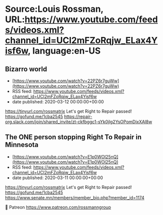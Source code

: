 # Source:Louis Rossman, URL:https://www.youtube.com/feeds/videos.xml?channel_id=UCl2mFZoRqjw_ELax4Yisf6w, language:en-US

## Bizarro world
 - [https://www.youtube.com/watch?v=22PZ6r7guWw](https://www.youtube.com/watch?v=22PZ6r7guWw)
 - RSS feed: https://www.youtube.com/feeds/videos.xml?channel_id=UCl2mFZoRqjw_ELax4Yisf6w
 - date published: 2020-03-12 00:00:00+00:00

https://tinyurl.com/rossmatrix
Let's get Right to Repair passed! https://gofund.me/1cba2545
https://repair-org.slack.com/join/shared_invite/zt-ckfbggc1-sYk0jlg2YsOPomDixXAl8w

## The ONE person stopping Right To Repair in Minnesota
 - [https://www.youtube.com/watch?v=E1p0WOl25nQ](https://www.youtube.com/watch?v=E1p0WOl25nQ)
 - RSS feed: https://www.youtube.com/feeds/videos.xml?channel_id=UCl2mFZoRqjw_ELax4Yisf6w
 - date published: 2020-03-11 00:00:00+00:00

https://tinyurl.com/rossmatrix
Let's get Right to Repair passed! https://gofund.me/1cba2545
https://www.senate.mn/members/member_bio.php?member_id=1174


🔵 Patreon https://www.patreon.com/rossmanngroup

